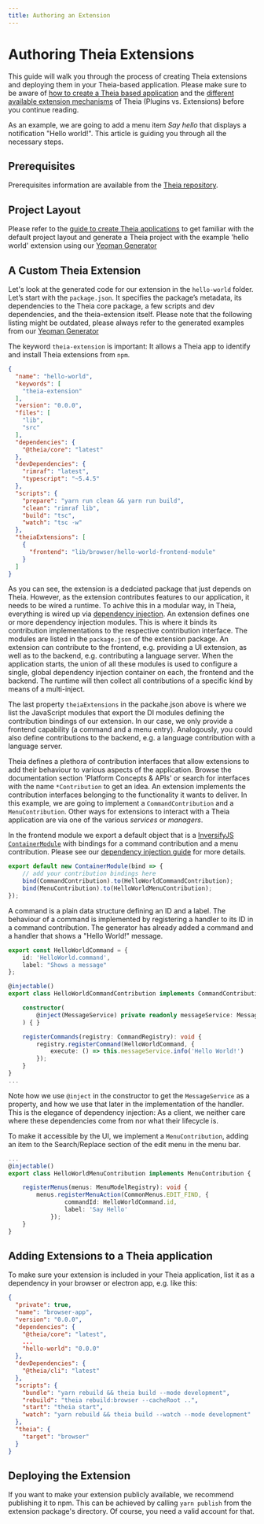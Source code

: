 ```yaml
---
title: Authoring an Extension
---
```


# Authoring Theia Extensions

This guide will walk you through the process of creating Theia extensions and deploying them in your Theia-based application. Please make sure to be aware of [how to create a Theia based application](/docs/composing_applications/) and the [different available extension mechanisms](/docs/extensions/) of Theia (Plugins vs. Extensions) before you continue reading.

As an example, we are going to add a menu item _Say hello_ that displays a notification "Hello world!". This article is guiding you through all the necessary steps.

## Prerequisites

Prerequisites information are available from the [Theia repository](https://github.com/eclipse-theia/theia/blob/master/doc/Developing.md#prerequisites).

## Project Layout

Please refer to the [guide to create Theia applications](/docs/composing_applications/) to get familiar with the default project layout and generate a Theia project with the example 'hello world' extension using our [Yeoman Generator](https://github.com/eclipse-theia/generator-theia-extension)

## A Custom Theia Extension

Let's look at the generated code for our extension in the `hello-world` folder. Let’s start with the `package.json`. It specifies the package’s metadata, its dependencies to the  Theia core package, a few scripts and dev dependencies, and the theia-extension itself. Please note that the following listing might be outdated, please always refer to the generated examples from our [Yeoman Generator](https://github.com/eclipse-theia/generator-theia-extension)

The keyword `theia-extension` is important: It allows a Theia app to identify and install Theia extensions from `npm`.

```json
{
  "name": "hello-world",
  "keywords": [
    "theia-extension"
  ],
  "version": "0.0.0",
  "files": [
    "lib",
    "src"
  ],
  "dependencies": {
    "@theia/core": "latest"
  },
  "devDependencies": {
    "rimraf": "latest",
    "typescript": "~5.4.5"
  },
  "scripts": {
    "prepare": "yarn run clean && yarn run build",
    "clean": "rimraf lib",
    "build": "tsc",
    "watch": "tsc -w"
  },
  "theiaExtensions": [
    {
      "frontend": "lib/browser/hello-world-frontend-module"
    }
  ]
}
```
As you can see, the extension is a dedciated package that just depends on Theia. However, as the extension contributes features to our application, it needs to be wired a runtime. To achive this in a modular way, in Theia, everything is wired up via [dependency injection](/docs/services_and_contributions#dependency-injection-di). An extension defines one or more dependency injection modules. This is where it binds its contribution implementations to the respective contribution interface. The modules are listed in the `package.json` of the extension package. An extension can contribute to the frontend, e.g. providing a UI extension, as well as to the backend, e.g. contributing a language server. When the application starts, the union of all these modules is used to configure a single, global dependency injection container on each, the frontend and the backend. The runtime will then collect all contributions of a specific kind by means of a multi-inject.

The last property `theiaExtensions` in the packahe.json above is where we list the JavaScript modules that export the DI modules defining the contribution bindings of our extension. In our case, we only provide a frontend capability (a command and a menu entry). Analogously, you could also define contributions to the backend, e.g. a language contribution with a language server.

Theia defines a plethora of contribution interfaces that allow extensions to add their behaviour to various aspects of the application. Browse the documentation section 'Platform Concepts & APIs' or search for interfaces with the name `*Contribution` to get an idea. An extension implements the contribution interfaces belonging to the functionality it wants to deliver. In this example, we are going to implement a `CommandContribution` and a `MenuContribution`. Other ways for extensions to interact with a Theia application are via one of the various _services_ or _managers_.

In the frontend module we export a default object that is a [InversifyJS `ContainerModule`](https://github.com/inversify/InversifyJS/blob/master/wiki/container_modules.md) with bindings for a command contribution and a menu contribution. Please see our [dependency injection guide](/docs/services_and_contributions/) for more details.

```typescript
export default new ContainerModule(bind => {
    // add your contribution bindings here
    bind(CommandContribution).to(HelloWorldCommandContribution);
    bind(MenuContribution).to(HelloWorldMenuContribution);
});
```

A command is a plain data structure defining an ID and a label. The behaviour of a command is implemented by registering a handler to its ID in a command contribution. The generator has already added a command and a handler that shows a "Hello World!" message.

```typescript
export const HelloWorldCommand = {
    id: 'HelloWorld.command',
    label: "Shows a message"
};

@injectable()
export class HelloWorldCommandContribution implements CommandContribution {

    constructor(
        @inject(MessageService) private readonly messageService: MessageService,
    ) { }

    registerCommands(registry: CommandRegistry): void {
        registry.registerCommand(HelloWorldCommand, {
            execute: () => this.messageService.info('Hello World!')
        });
    }
}
...
```

Note how we use `@inject` in the constructor to get the `MessageService` as a property, and how we use that later in the implementation of the handler. This is the elegance of dependency injection: As a client, we neither care where these dependencies come from nor what their lifecycle is.

To make it accessible by the UI, we implement a `MenuContribution`, adding an item to the Search/Replace section of the edit menu in the menu bar.

```typescript
...
@injectable()
export class HelloWorldMenuContribution implements MenuContribution {

    registerMenus(menus: MenuModelRegistry): void {
        menus.registerMenuAction(CommonMenus.EDIT_FIND, {
                commandId: HelloWorldCommand.id,
                label: 'Say Hello'
            });
    }
}
```

## Adding Extensions to a Theia application

To make sure your extension is included in your Theia application, list it as a dependency in your browser or electron app, e.g. like this:

```json
{
  "private": true,
  "name": "browser-app",
  "version": "0.0.0",
  "dependencies": {
    "@theia/core": "latest",
    ...
    "hello-world": "0.0.0"
  },
  "devDependencies": {
    "@theia/cli": "latest"
  },
  "scripts": {
    "bundle": "yarn rebuild && theia build --mode development",
    "rebuild": "theia rebuild:browser --cacheRoot ..",
    "start": "theia start",
    "watch": "yarn rebuild && theia build --watch --mode development"
  },
  "theia": {
    "target": "browser"
  }
}
```

## Deploying the Extension

If you want to make your extension publicly available, we recommend publishing it to npm. This can be achieved by calling `yarn publish` from the extension package's directory. Of course, you need a valid account for that.
